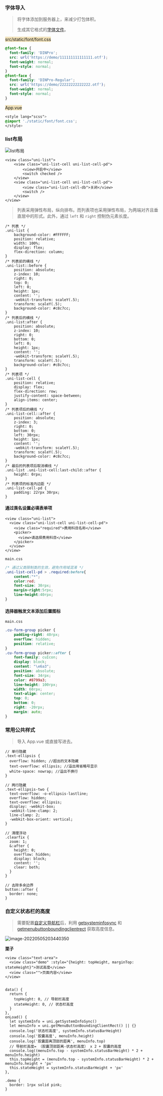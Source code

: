 ### 字体导入

> 将字体添加到服务器上，来减少打包体积。
>
> 生成其它格式的[字体文件](https://www.csdn.net/tags/MtjaggwsMjk1NTgtYmxvZwO0O0OO0O0O.html)。

<span style="backGround: #efe0b9">src/static/font/font.css</span>

```css
@font-face {
  font-family: 'DINPro';
  src: url('https://demo/111111111111111.otf');
  font-weight: normal;
  font-style: normal;
}
@font-face {
  font-family: 'DINPro-Regular';
  src: url('https://demo/22222222222222.otf');
  font-weight: normal;
  font-style: normal;
}
```



<span style="backGround: #efe0b9">App.vue</span>

```css
<style lang="scss">
@import './static/font/font.css';
</style>
```



### list布局

![list布局](./img/list布局.png)

```vue
<view class="uni-list">
    <view class="uni-list-cell uni-list-cell-pd">
        <view>开启中</view>
        <switch checked />
    </view>
    <view class="uni-list-cell uni-list-cell-pd">
        <view class="uni-list-cell-db">关闭</view>
        <switch />
    </view>
</view>
```

> 列表采用弹性布局，纵向排布。而列表项也采用弹性布局，为两端对齐且垂直居中的形式。此外，通过 `left` 和 `right` 控制伪元素长度。

```less
/* 列表 */
.uni-list {
	background-color: #FFFFFF;
	position: relative;
	width: 100%;
	display: flex;
	flex-direction: column;
}
/* 列表前的横线 */
.uni-list::before {
    position: absolute;
    z-index: 10;
    right: 0;
    top: 0;
    left: 0;
    height: 1px;
    content: '';
    -webkit-transform: scaleY(.5);
    transform: scaleY(.5);
    background-color: #c8c7cc;
}
/* 列表后的横线 */
.uni-list:after {
	position: absolute;
	z-index: 10;
	right: 0;
	bottom: 0;
	left: 0;
	height: 1px;
	content: '';
	-webkit-transform: scaleY(.5);
	transform: scaleY(.5);
	background-color: #c8c7cc;
}
/* 列表项 */
.uni-list-cell {
	position: relative;
	display: flex;
	flex-direction: row;
	justify-content: space-between;
	align-items: center;
}
/* 列表项后的横线 */
.uni-list-cell::after {
	position: absolute;
	z-index: 3;
	right: 0;
	bottom: 0;
	left: 30rpx;
	height: 1px;
	content: '';
	-webkit-transform: scaleY(.5);
	transform: scaleY(.5);
	background-color: #c8c7cc;
}
/* 最后的列表项后取消横线 */
.uni-list .uni-list-cell:last-child::after {
	height: 0rpx;
}
/* 列表项的标准内边距 */
.uni-list-cell-pd {
	padding: 22rpx 30rpx;
}

```

#### 通过类名设置必填表单项

```vue
<view class="uni-list">
  <view class="uni-list-cell uni-list-cell-pd">
    <view class="required">费用科目名称</view>
    <picker>
      <view>请选择费用科目</view>
    </picker>
  </view>
</view>
```

`main.css`

```css
/* 通过父类限制类的生效，避免作用域混淆 */
.uni-list-cell-pd > .required:before{
	content:"*";
	color:red;
	font-size: 30rpx;
	margin-right:5rpx;
	line-height:40rpx;
}
```

#### 选择器触发文本添加后置图标

`main.css`

```css
.cu-form-group picker {
	padding-right: 40rpx;
	overflow: hidden;
	position: relative;
}
.cu-form-group picker::after {
	font-family: cuIcon;
	display: block;
	content: "\e6a3";
	position: absolute;
	font-size: 34rpx;
	color: #8799a3;
	line-height: 100rpx;
	width: 60rpx;
	text-align: center;
	top: 0;
	bottom: 0;
	right: -20rpx;
	margin: auto;
}
```



### 常用公共样式

> 导入 App.vue 或直接写进去。

```less
// 单行隐藏
.text-ellipsis {
  overflow: hidden; //超出的文本隐藏
  text-overflow: ellipsis; //溢出用省略号显示
  white-space: nowrap; //溢出不换行
}

// 两行隐藏
.text-ellipsis-two {
  text-overflow: -o-ellipsis-lastline;
  overflow: hidden;
  text-overflow: ellipsis;
  display: -webkit-box;
  -webkit-line-clamp: 2;
  line-clamp: 2;
  -webkit-box-orient: vertical;
}

// 清理浮动
.clearfix {
  zoom: 1;
  &:after {
    height: 0;
    overflow: hidden;
    display: block;
    content: '';
    clear: both;
  }
}

// 去除多余边界
button::after {
  border: none;
}
```



### 自定义状态栏的高度

> 需要配置[自定义导航栏](https://uniapp.dcloud.io/collocation/pages.html#globalstyle)后，利用 [getsysteminfosync](https://uniapp.dcloud.io/api/system/info.html#getsysteminfosync) 和 [getmenubuttonboundingclientrect](https://uniapp.dcloud.io/api/ui/menuButton.html#getmenubuttonboundingclientrect) 获取高度信息。

![image-20220505203440350](./img/状态栏)



**栗子**

```react
<view class="text-area">
  <view class="demo" :style="{height: topHeight, marginTop: stateHeight}">测试高度</view>
  <view class="">页面内容</view>
</view>


data() {
  return {
    topHeight: 0, // 导航栏高度
    stateHeight: 0, // 状态栏高度
  }
},
onLoad() {
  let systemInfo = uni.getSystemInfoSync()
  let menuInfo = uni.getMenuButtonBoundingClientRect() || {}
  console.log('状态栏高度', systemInfo.statusBarHeight)
  console.log('胶囊高度', menuInfo.height)
  console.log('胶囊距离顶部的距离', menuInfo.top)
  // 导航栏高度= （胶囊顶部距离-状态栏高度） x 2 + 胶囊的高度
  console.log((menuInfo.top - systemInfo.statusBarHeight) * 2 + menuInfo.height)
  this.topHeight = (menuInfo.top - systemInfo.statusBarHeight) * 2 + menuInfo.height + 'px'
  this.stateHeight = systemInfo.statusBarHeight + 'px'
},

.demo {
  border: 1rpx solid pink;
}
```



